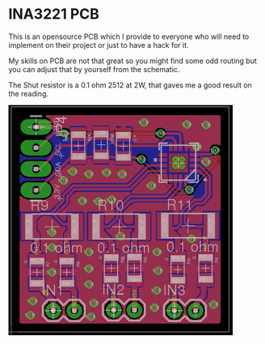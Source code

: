 # INA3221 PCB 

This is an opensource PCB which I provide to everyone who will need to implement on their project or just to have a hack for it.

My skills on PCB are not that great so you might find some odd routing but you can adjust that by yourself from the schematic.


The Shut resistor is a 0.1 ohm 2512 at 2W, that gaves me a good result on the reading.


![alt tag](https://raw.githubusercontent.com/max246/ina3221-pcb/master/preview.jpg)


